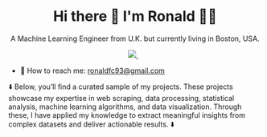 <h1 align='center'>
  Hi there 👋 I'm Ronald 👨‍💻
</h1>

<p align='center'>
  A Machine Learning Engineer from U.K. but currently living in Boston, USA.
</p>

<p align='center'>
  <a href="https://www.linkedin.com/in/ronald-rosas-fonseca-b39323187/">
    <img src="https://img.shields.io/badge/linkedin-%230077B5.svg?&style=for-the-badge&logo=linkedin&logoColor=white" />
  </a>&nbsp;&nbsp;
</p>


- 📧 How to reach me: ronaldfc93@gmail.com

⬇️ Below, you’ll find a curated sample of my projects. These projects showcase my expertise in web scraping, data processing, statistical analysis, machine learning algorithms, and data visualization. Through these, I have applied my knowledge to extract meaningful insights from complex datasets and deliver actionable results. ⬇️
